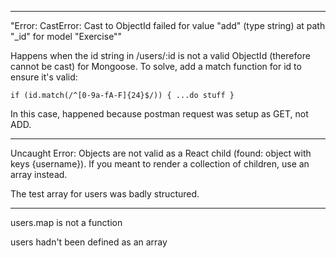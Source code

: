____________________________________________________________________________________________________

"Error: CastError: Cast to ObjectId failed for value \"add\" (type string) at path \"_id\" for model \"Exercise\""

Happens when the id string in /users/:id is not a valid ObjectId (therefore cannot be cast) for Mongoose. To solve, add a match function for id to ensure it's valid:

    if (id.match(/^[0-9a-fA-F]{24}$/)) { ...do stuff } 

In this case, happened because postman request was setup as GET, not ADD.

____________________________________________________________________________________________________

Uncaught Error: Objects are not valid as a React child (found: object with keys {username}). If you meant to render a collection of children, use an array instead.

The test array for users was badly structured. 
____________________________________________________________________________________________________

users.map is not a function

users hadn't been defined as an array